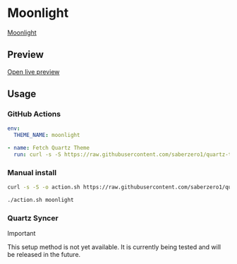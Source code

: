 # Moonlight

[Moonlight](#)

## Preview

[Open live preview](https://quartz-themes.github.io/moonlight/)

## Usage

### GitHub Actions

```yaml
env:
  THEME_NAME: moonlight
```

```yaml
- name: Fetch Quartz Theme
  run: curl -s -S https://raw.githubusercontent.com/saberzero1/quartz-themes/master/action.sh | bash -s -- $THEME_NAME
```

### Manual install

```bash
curl -s -S -o action.sh https://raw.githubusercontent.com/saberzero1/quartz-themes/master/action.sh

./action.sh moonlight
```

### Quartz Syncer

> [!IMPORTANT]
> This setup method is not yet available. It is currently being tested and will be released in the future.
